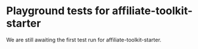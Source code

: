 # Playground tests for affiliate-toolkit-starter
We are still awaiting the first test run for affiliate-toolkit-starter.

